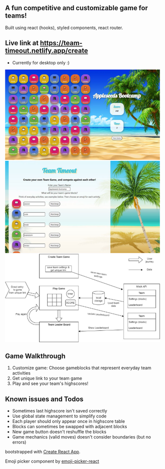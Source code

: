 ## A fun competitive and customizable game for teams!

Built using react (hooks), styled components, react router.

## Live link at https://team-timeout.netlify.app/create

- Currently for desktop only :)

![Play game screenshot](https://github.com/sarit-chaet-hudis/team-timeout/blob/main/src/Assets/images/Screenshot2.JPG)
![Create new game screenshot](https://github.com/sarit-chaet-hudis/team-timeout/blob/main/src/Assets/images/Screenshot1.JPG)
![Team Timout Flowchart](https://github.com/sarit-chaet-hudis/team-timeout/blob/main/src/Assets/images/team%20timeout-general%20flow.jpg)

## Game Walkthrough

1. Customize game: Choose gameblocks that represent everyday team activities
2. Get unique link to your team game
3. Play and see your team's highscores!

## Known issues and Todos

- Sometimes last highscore isn't saved correctly
- Use global state management to simplify code
- Each player should only appear once in highscore table
- Blocks can sometimes be swapped with adjacent blocks
- New game button doesn't reshuffle the blocks
- Game mechanics (valid moves) doesn't consider boundaries (but no errors)

bootstrapped with [Create React App](https://github.com/facebook/create-react-app).

Emoji picker component by [emoji-picker-react](https://github.com/ealush/emoji-picker-react)
